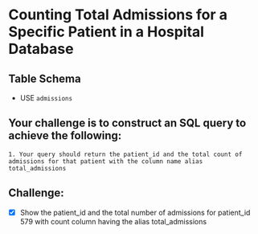 # Counting Total Admissions for a Specific Patient in a Hospital Database

## Table Schema
- USE `admissions`

## Your challenge is to construct an SQL query to achieve the following:

    1. Your query should return the patient_id and the total count of admissions for that patient with the column name alias total_admissions

## Challenge:

- [x] Show the patient_id and the total number of admissions for patient_id 579 with count column having the alias total_admissions